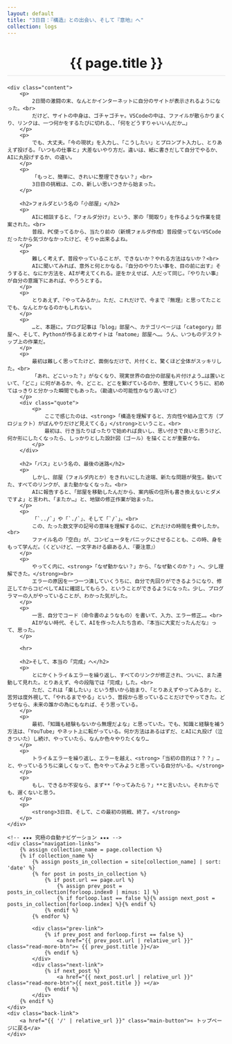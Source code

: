 ```yaml
---
layout: default
title: "3日目：『構造』との出会い、そして『意地』へ"
collection: logs
---
```


<div class="container blog-post" style="max-width: 850px;">
    <header style="text-align:center; margin-bottom: 20px;">
        <h1 style="font-size: 2.2em; border-bottom: 2px solid #eee; padding-bottom:10px; margin-bottom: 5px;">{{ page.title }}</h1>
    </header>

    <div class="content">
        <p>
            2日間の激闘の末、なんとかインターネットに自分のサイトが表示されるようになった。<br>
            だけど、サイトの中身は、ゴチャゴチャ。VSCodeの中は、ファイルが散らかりまくり、リンクは、一つ何かをするたびに切れる、、「何をどうすりゃいいんだか…」
        </p>
        <p>
            でも、大丈夫。「今の現状」を入力し、「こうしたい」とプロンプト入力し、とりあえず投げる。「いつもの仕事と」大差ないやり方だ。違いは、紙に書きだして自分でやるか、AIに丸投げするか、の違い。
        </p>
        <p>
            「もっと、簡単に、きれいに整理できない？」<br>
            3日目の挑戦は、この、新しい思いつきから始まった。
        </p>
        
        <h2>フォルダという名の「小部屋」</h2>
        <p>
            AIに相談すると、「フォルダ分け」という、家の「間取り」を作るような作業を提案された。<br>
            普段、PC使ってるから、当たり前の（新規フォルダ作成）普段使ってないVSCodeだったから気づかなかったけど、そりゃ出来るよね。
        </p>
        <p>
            難しく考えず、普段やっていることが、できないか？やれる方法はないか？<br>
            AIに聞いてみれば、意外と何とかなる。『自分のやりたい事を、目の前に出す』そうすると、なにか方法を、AIが考えてくれる。逆をかえせば、人だって同じ。『やりたい事』が自分の意識下にあれば、やろうとする。
        </p>
        <p>
            とりあえず、『やってみるか』。ただ、これだけで、今まで『無理』と思ってたことでも、なんとかなるのかもしれない。
        </p>
        <p>
            …と、本題に。ブログ記事は「blog」部屋へ、カテゴリページは「category」部屋へ、そして、Pythonが作るまとめサイトは「matome」部屋へ…。うん、いつものデスクトップ上の作業だ。
        </p>
        <p>
            最初は難しく思ってたけど、面倒なだけで、片付くと、驚くほど全体がスッキリした。<br>
            「あれ、どこいった？」がなくなり、現実世界の自分の部屋も片付けよう…は置いといて、「どこ」に何があるか、今、どこと、どこを繋げているのか、整理していくうちに、初めてはっきりと分かった瞬間でもあった。（勘違いの可能性かなり高いけど）
        </p>
        <div class="quote">
            <p>
                ここで感じたのは、<strong>「構造を理解すると、方向性や組み立て方（プロジェクト）がぼんやりだけど見えてくる」</strong>ということ。<br>
                最初は、行き当たりばったりで始めれば良いし、思い付きで良いと思うけど、何か形にしたくなったら、しっかりとした設計図（ゴール）を描くことが重要かな。
            </p>
        </div>

        <h2>「パス」という名の、最後の迷路</h2>
        <p>
            しかし、部屋（フォルダ内とか）をきれいにした途端、新たな問題が発生。動いてた、すべてのリンクが、また動かなくなった。<br>
            AIに報告すると、「部屋を移動したんだから、案内板の住所も書き換えないとダメですよ」と言われ、「またか…」と、地獄の修正作業が始まった。
        </p>
        <p>
            「`../`」や「`./`」、そして「`/`」。<br>
            この、たった数文字の記号の意味を理解するのに、どれだけの時間を費やしたか。<br>
            ファイル名の「空白」が、コンピュータをパニックにさせることも、この時、身をもって学んだ。（くどいけど、一文字あける癖ある人、『要注意』）
        </p>
        <p>
            やってく内に、<strong>「なぜ動かない？」から、「なぜ動くのか？」へ、少し理解できた。</strong><br>
            エラーの原因を一つ一つ潰していくうちに、自分で先回りができるようになり、修正してからコピペしてAIに確認してもらう、ということができるようになった。少し、プログラマーの人がやっていることが、わかった気がした。
        </p>
        <p>
            一言、自分でコード（命令書のようなもの）を書いて、入力、エラー修正…。<br>
            AIがない時代、そして、AIを作った人たち含め、『本当に大変だったんだな』って、思った。
        </p>
        
        <hr>

        <h2>そして、本当の「完成」へ</h2>
        <p>
            とにかくトライ＆エラーを繰り返し、すべてのリンクが修正され、ついに、また連動して見れた。とりあえず、今の段階では「完成」した。<br>
            ただ、これは「楽したい」という想いから始まり、「とりあえずやってみるか」と、苦労は度外視して、「やれるまでやる」という、普段から思っていることだけでやってきた。どうせなら、未来の誰かの為にもなれば、そう思っている。
        </p>
        <p>
            最初、「知識も経験もないから無理だよな」と思っていた。でも、知識と経験を補う方法は、「YouTube」やネット上に転がっている。何か方法はあるはずだ、とAIに丸投げ（泣きついた）し続け、やっていたら、なんか色々やりたくなり…
        </p>
        <p>
            トライ＆エラーを繰り返し、エラーを越え、<strong>「当初の目的は？？？」…と、やっているうちに楽しくなって、色々やってみようと思っている自分がいる。</strong>
        </p>
        <p>
            もし、できるか不安なら、まず**「やってみたら？」**と言いたい。それからでも、遅くないと思う。
        </p>
        <p>
            <strong>3日目、そして、この最初の挑戦、終了。</strong>
        </p>
    </div>
    
    <!-- ★★★ 究極の自動ナビゲーション ★★★ -->
    <div class="navigation-links">
        {% assign collection_name = page.collection %}
        {% if collection_name %}
            {% assign posts_in_collection = site[collection_name] | sort: 'date' %}
            {% for post in posts_in_collection %}
                {% if post.url == page.url %}
                    {% assign prev_post = posts_in_collection[forloop.index0 | minus: 1] %}
                    {% if forloop.last == false %}{% assign next_post = posts_in_collection[forloop.index] %}{% endif %}
                {% endif %}
            {% endfor %}
            
            <div class="prev-link">
                {% if prev_post and forloop.first == false %}
                    <a href="{{ prev_post.url | relative_url }}" class="read-more-btn">« {{ prev_post.title }}</a>
                {% endif %}
            </div>
            <div class="next-link">
                {% if next_post %}
                    <a href="{{ next_post.url | relative_url }}" class="read-more-btn">{{ next_post.title }} »</a>
                {% endif %}
            </div>
        {% endif %}
    </div>
    <div class="back-link">
        <a href="{{ '/' | relative_url }}" class="main-button">« トップページに戻る</a>
    </div>
</div>